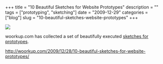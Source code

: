 +++
title = "10 Beautiful Sketches for Website Prototypes"
description = ""
tags = ["prototyping", "sketching"]
date = "2009-12-29"
categories = ["blog"]
slug = "10-beautiful-sketches-website-prototypes"
+++



  <div class="notebook-screenshot"><a href="http://woorkup.com/2009/12/28/10-beautiful-sketches-for-website-prototypes/"><img id='bluga-thumbnail-2242' class='bluga-thumbnail large' src='http://media.konigi.com/bluga/
wt4b3a507a51dac_large.jpg'/></a></div><p>woorkup.com has collected a set of beautifully executed <a href="http://woorkup.com/2009/12/28/10-beautiful-sketches-for-website-prototypes/">sketches for prototypes</a>.</p>

    
  <a href="http://woorkup.com/2009/12/28/10-beautiful-sketches-for-website-prototypes/">http://woorkup.com/2009/12/28/10-beautiful-sketches-for-website-prototypes/</a>
